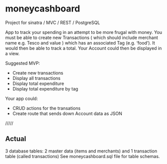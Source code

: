 # moneycashboard
Project for sinatra / MVC / REST / PostgreSQL

App to track your spending in an attempt to be more frugal with money.
You must be able to create new Transactions ( which should include merchant name e.g. Tesco and value ) which has an associated Tag (e.g. ‘food’). It would then be able to track a total. Your Account could then be displayed in a view.

Suggested MVP:

- Create new transactions
- Display all transactions
- Display total expenditure
- Display total expenditure by tag

Your app could:

- CRUD actions for the transations
- Create route that sends down Account data as JSON

/////

Actual
-----


3 database tables: 2 master data (items and merchants) and 1 transaction table (called transactions)
See moneycashboard.sql file for table schemas.

